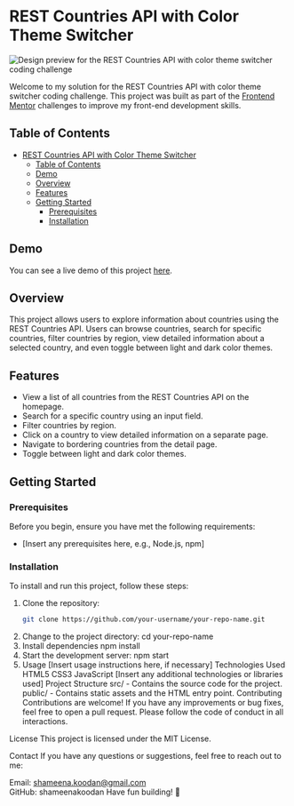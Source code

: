 # REST Countries API with Color Theme Switcher

![Design preview for the REST Countries API with color theme switcher coding challenge](./design/Front-desktop.png)

Welcome to my solution for the REST Countries API with color theme switcher coding challenge. This project was built as part of the [Frontend Mentor](https://www.frontendmentor.io) challenges to improve my front-end development skills.

## Table of Contents
- [REST Countries API with Color Theme Switcher](#rest-countries-api-with-color-theme-switcher)
  - [Table of Contents](#table-of-contents)
  - [Demo](#demo)
  - [Overview](#overview)
  - [Features](#features)
  - [Getting Started](#getting-started)
    - [Prerequisites](#prerequisites)
    - [Installation](#installation)

## Demo
You can see a live demo of this project [here](https://restcountries-frontend-seven.vercel.app/).

## Overview
This project allows users to explore information about countries using the REST Countries API. Users can browse countries, search for specific countries, filter countries by region, view detailed information about a selected country, and even toggle between light and dark color themes.

## Features
- View a list of all countries from the REST Countries API on the homepage.
- Search for a specific country using an input field.
- Filter countries by region.
- Click on a country to view detailed information on a separate page.
- Navigate to bordering countries from the detail page.
- Toggle between light and dark color themes.

## Getting Started
### Prerequisites
Before you begin, ensure you have met the following requirements:
- [Insert any prerequisites here, e.g., Node.js, npm]

### Installation
To install and run this project, follow these steps:

1. Clone the repository:
   ```bash
   git clone https://github.com/your-username/your-repo-name.git
2. Change to the project directory:
    cd your-repo-name
3. Install dependencies
    npm install
4. Start the development server:
    npm start
5. Usage
[Insert usage instructions here, if necessary]
Technologies Used
HTML5
CSS3
JavaScript
[Insert any additional technologies or libraries used]
Project Structure
src/ - Contains the source code for the project.
public/ - Contains static assets and the HTML entry point.
Contributing
Contributions are welcome! If you have any improvements or bug fixes, feel free to open a pull request. Please follow the code of conduct in all interactions.

License
This project is licensed under the MIT License.

Contact
If you have any questions or suggestions, feel free to reach out to me:

Email: shameena.koodan@gmail.com    
GitHub: shameenakoodan
Have fun building! 🚀




